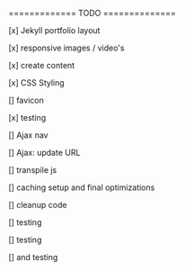 ============= TODO ============== 

[x] Jekyll portfolio layout

[x] responsive images / video's

[x] create content

[x] CSS Styling

[] favicon

[x] testing

[] Ajax nav

[] Ajax: update URL

[] transpile js

[] caching setup and final optimizations

[] cleanup code

[] testing

[] testing

[] and testing
